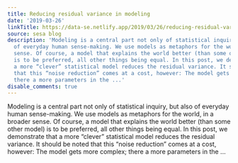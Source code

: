 ```yaml
---
title: Reducing residual variance in modeling
date: '2019-03-26'
linkTitle: https://data-se.netlify.app/2019/03/26/reducing-residual-variance-in-modeling/
source: sesa blog
description: 'Modeling is a central part not only of statistical inquiry, but also
  of everyday human sense-making. We use models as metaphors for the world, in a broader
  sense. Of course, a model that explains the world better (than some other model)
  is to be preferred, all other things being equal. In this post, we demonstrate that
  a more “clever” statistical model reduces the residual variance. It should be noted
  that this “noise reduction” comes at a cost, however: The model gets more complex;
  there a more parameters in the ...'
disable_comments: true
---
```

Modeling is a central part not only of statistical inquiry, but also of everyday human sense-making. We use models as metaphors for the world, in a broader sense. Of course, a model that explains the world better (than some other model) is to be preferred, all other things being equal. In this post, we demonstrate that a more “clever” statistical model reduces the residual variance. It should be noted that this “noise reduction” comes at a cost, however: The model gets more complex; there a more parameters in the ...